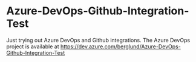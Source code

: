 # Azure-DevOps-Github-Integration-Test
Just trying out Azure DevOps and Github integrations. The Azure DevOps project is available at https://dev.azure.com/berglund/Azure-DevOps-Github-Integration-Test
